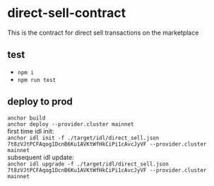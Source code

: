 # direct-sell-contract
This is the contract for direct sell transactions on the marketplace

## test
- `npm i`
- `npm run test`

## deploy to prod

`anchor build`  
`anchor deploy --provider.cluster mainnet`  
first time idl init:  
`anchor idl init -f ./target/idl/direct_sell.json 7t8zVJtPCFAqog1DcnB6Ku1AVKtWfHkCiPi1cAvcJyVF --provider.cluster mainnet`  
subsequent idl update:  
`anchor idl upgrade -f ./target/idl/direct_sell.json 7t8zVJtPCFAqog1DcnB6Ku1AVKtWfHkCiPi1cAvcJyVF --provider.cluster mainnet`  
